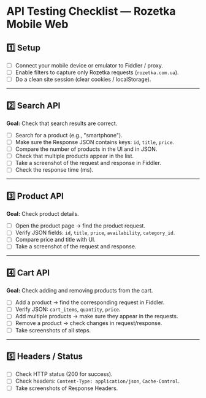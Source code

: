 # API Testing Checklist — Rozetka Mobile Web

## 1️⃣ Setup
- [ ] Connect your mobile device or emulator to Fiddler / proxy.  
- [ ] Enable filters to capture only Rozetka requests (`rozetka.com.ua`).  
- [ ] Do a clean site session (clear cookies / localStorage).  

---

## 2️⃣ Search API
**Goal:** Check that search results are correct.  
- [ ] Search for a product (e.g., "smartphone").  
- [ ] Make sure the Response JSON contains keys: `id`, `title`, `price`.  
- [ ] Compare the number of products in the UI and in JSON.  
- [ ] Check that multiple products appear in the list.  
- [ ] Take a screenshot of the request and response in Fiddler.  
- [ ] Check the response time (ms).  

---

## 3️⃣ Product API
**Goal:** Check product details.  
- [ ] Open the product page → find the product request.  
- [ ] Verify JSON fields: `id`, `title`, `price`, `availability`, `category_id`.  
- [ ] Compare price and title with UI.  
- [ ] Take a screenshot of the request and response.  

---

## 4️⃣ Cart API
**Goal:** Check adding and removing products from the cart.  
- [ ] Add a product → find the corresponding request in Fiddler.  
- [ ] Verify JSON: `cart_items`, `quantity`, `price`.  
- [ ] Add multiple products → make sure they appear in the requests.  
- [ ] Remove a product → check changes in request/response.  
- [ ] Take screenshots of all steps.  

---

## 5️⃣ Headers / Status
- [ ] Check HTTP status (200 for success).  
- [ ] Check headers: `Content-Type: application/json`, `Cache-Control`.  
- [ ] Take screenshots of Response Headers.  
